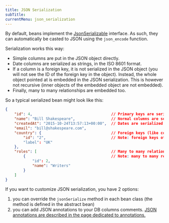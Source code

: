```yaml
---
title: JSON Serialization
subTitle: 
currentMenu: json_serialization
---
```


By default, beans implement the [JsonSerializable](http://php.net/manual/fr/class.jsonserializable.php) interface.
As such, they can automatically be casted to JSON using the `json_encode` function.

Serialization works this way:

- Simple columns are put in the JSON object directly.
- Date columns are serialized as strings, in the ISO 8601 format.
- If a column is a foreign key, it is not serialized in the JSON object (you will not see the ID of the foreign key in the object).
  Instead, the whole object pointed at is embedded in the JSON serialization. This is however not recursive (inner objects
  of the embedded object are not embedded).
- Finally, many to many relationships are embedded too.

So a typical serialized bean might look like this:

```json
{
    "id": 4,                                   // Primary keys are serialized
    "name": "Bill Shakespeare",                // Normal columns are serialized
    "createdAt": "2015-10-24T13:57:13+00:00",  // Dates are serialized in ISO 8601 format
    "email": "bill@shakespeare.com",
    "country": {                               // Foreign keys (like country_id) are transformed into the represented object 
        "id": "2",                             // Note: foreign keys of embedded objects are ignored.
        "label": "UK"
    },
    "roles": [                                 // Many to many relationships are embedded too.
        {                                      // Note: many to many relationships of embedded objects are ignored.
            "id": 2,
            "name": "Writers"
        }
    ]
}
```

If you want to customize JSON serialization, you have 2 options:

1. you can override the `jsonSerialize` method in each bean class (the method is defined in the abstract bean)
2. you can add JSON annotations to your DB columns comments. [JSON annotations are described in the page dedicated to annotations.](annotations.md#the-json-annotations) 